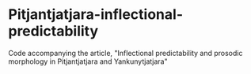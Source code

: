# Pitjantjatjara-inflectional-predictability
Code accompanying the article, "Inflectional predictability and prosodic morphology in Pitjantjatjara and Yankunytjatjara"
